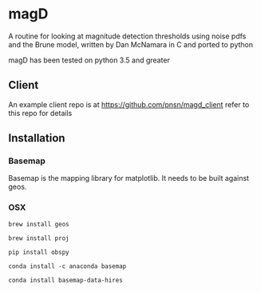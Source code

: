 # magD

A routine for looking at magnitude detection thresholds using noise pdfs and
the Brune model, written by Dan McNamara in C and ported to python

magD has been tested on python 3.5 and greater

## Client

An example client repo is at https://github.com/pnsn/magd_client refer to this repo for details


## Installation

### Basemap

Basemap is the mapping library for matplotlib. It needs to be built against geos.

### OSX

`brew install geos`

`brew install proj`

`pip install obspy`

`conda install -c anaconda basemap`

`conda install basemap-data-hires`
